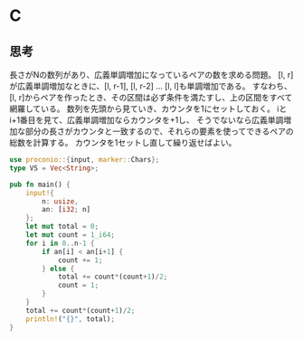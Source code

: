 # C
## 思考
長さがNの数列があり、広義単調増加になっているペアの数を求める問題。
[l, r]が広義単調増加なときに、[l, r-1], [l, r-2] ... [l, l]も単調増加である。
すなわち、[l, r]からペアを作ったとき、その区間は必ず条件を満たすし、上の区間をすべて網羅している。
数列を先頭から見ていき、カウンタを1にセットしておく。
iとi+1番目を見て、広義単調増加ならカウンタを+1し、
そうでないなら広義単調増加な部分の長さがカウンタと一致するので、それらの要素を使ってできるペアの総数を計算する。
カウンタを1セットし直して繰り返せばよい。
```rust
use proconio::{input, marker::Chars};
type VS = Vec<String>;

pub fn main() {
    input!{
        n: usize,
        an: [i32; n]
    };
    let mut total = 0;
    let mut count = 1_i64;
    for i in 0..n-1 {
        if an[i] < an[i+1] {
            count += 1;
        } else {
            total += count*(count+1)/2;
            count = 1;
        }
    }
    total += count*(count+1)/2;
    println!("{}", total);
}
```
